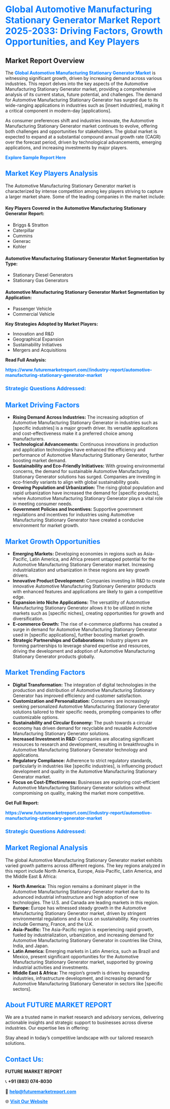 <h1 style="color: #007BFF;">Global Automotive Manufacturing Stationary Generator Market Report 2025-2033: Driving Factors, Growth Opportunities, and Key Players</h1>

<section id="overview">
<h2>Market Report Overview</h2>
<p>The <a href="https://www.futuremarketreport.com//industry-report/automotive-manufacturing-stationary-generator-market" style="color: #007BFF; text-decoration: none;"><strong>Global Automotive Manufacturing Stationary Generator Market</strong></a> is witnessing significant growth, driven by increasing demand across various industries. This report delves into the key aspects of the Automotive Manufacturing Stationary Generator market, providing a comprehensive analysis of its current status, future potential, and challenges. The demand for Automotive Manufacturing Stationary Generator has surged due to its wide-ranging applications in industries such as [insert industries], making it a critical component in modern-day [applications].</p>
<p>As consumer preferences shift and industries innovate, the Automotive Manufacturing Stationary Generator market continues to evolve, offering both challenges and opportunities for stakeholders. The global market is expected to expand at a substantial compound annual growth rate (CAGR) over the forecast period, driven by technological advancements, emerging applications, and increasing investments by major players.</p>
</section>

<section id="overview">
<p><a href="https://www.futuremarketreport.com//request-sample/reportId=48189" style="color: #007BFF; text-decoration: none;"><strong>Explore Sample Report Here</strong></a></p>
</section>

<section id="key-players">
<h2 style="color: #007BFF;">Market Key Players Analysis</h2>
<p>The Automotive Manufacturing Stationary Generator market is characterized by intense competition among key players striving to capture a larger market share. Some of the leading companies in the market include:</p>
<h4>Key Players Covered in the Automotive Manufacturing Stationary Generator Report:</h4>
<ul><li>Briggs &amp; Stratton</li><li>Caterpillar</li><li>Cummins</li><li>Generac</li><li>Kohler</li></ul>
<h4>Automotive Manufacturing Stationary Generator Market Segmentation by Type:</h4>
<ul><li>Stationary Diesel Generators</li><li>Stationary Gas Generators</li></ul>

<h4>Automotive Manufacturing Stationary Generator Market Segmentation by Application:</h4>
<ul><li>Passenger Vehicle</li><li>Commercial Vehicle</li></ul>
<p><strong>Key Strategies Adopted by Market Players:</strong></p>
<ul>
<li>Innovation and R&D</li>
<li>Geographical Expansion</li>
<li>Sustainability Initiatives</li>
<li>Mergers and Acquisitions</li>
</ul>
</section>

<section>
<p><strong>Read Full Analysis: </strong></p><a href="https://www.futuremarketreport.com//industry-report/automotive-manufacturing-stationary-generator-market" style="color: #007BFF; text-decoration: none;"><strong>https://www.futuremarketreport.com//industry-report/automotive-manufacturing-stationary-generator-market</strong></a>
<h3 style="color: #007BFF;">Strategic Questions Addressed:</h3>
</section>

<section id="driving-factors">
<h2 style="color: #007BFF;">Market Driving Factors</h2>
<ul>
<li><strong>Rising Demand Across Industries:</strong> The increasing adoption of Automotive Manufacturing Stationary Generator in industries such as [specific industries] is a major growth driver. Its versatile applications and cost-effectiveness make it a preferred choice among manufacturers.</li>
<li><strong>Technological Advancements:</strong> Continuous innovations in production and application technologies have enhanced the efficiency and performance of Automotive Manufacturing Stationary Generator, further boosting market demand.</li>
<li><strong>Sustainability and Eco-Friendly Initiatives:</strong> With growing environmental concerns, the demand for sustainable Automotive Manufacturing Stationary Generator solutions has surged. Companies are investing in eco-friendly variants to align with global sustainability goals.</li>
<li><strong>Growing Population and Urbanization:</strong> The rising global population and rapid urbanization have increased the demand for [specific products], where Automotive Manufacturing Stationary Generator plays a vital role in meeting consumer needs.</li>
<li><strong>Government Policies and Incentives:</strong> Supportive government regulations and incentives for industries using Automotive Manufacturing Stationary Generator have created a conducive environment for market growth.</li>
</ul>
</section>

<section id="growth-opportunities">
<h2 style="color: #007BFF;">Market Growth Opportunities</h2>
<ul>
<li><strong>Emerging Markets:</strong> Developing economies in regions such as Asia-Pacific, Latin America, and Africa present untapped potential for the Automotive Manufacturing Stationary Generator market. Increasing industrialization and urbanization in these regions are key growth drivers.</li>
<li><strong>Innovative Product Development:</strong> Companies investing in R&D to create innovative Automotive Manufacturing Stationary Generator products with enhanced features and applications are likely to gain a competitive edge.</li>
<li><strong>Expansion into Niche Applications:</strong> The versatility of Automotive Manufacturing Stationary Generator allows it to be utilized in niche markets such as [specific niches], creating opportunities for growth and diversification.</li>
<li><strong>E-commerce Growth:</strong> The rise of e-commerce platforms has created a surge in demand for Automotive Manufacturing Stationary Generator used in [specific applications], further boosting market growth.</li>
<li><strong>Strategic Partnerships and Collaborations:</strong> Industry players are forming partnerships to leverage shared expertise and resources, driving the development and adoption of Automotive Manufacturing Stationary Generator products globally.</li>
</ul>
</section>

<section id="trending-factors">
<h2 style="color: #007BFF;">Market Trending Factors</h2>
<ul>
<li><strong>Digital Transformation:</strong> The integration of digital technologies in the production and distribution of Automotive Manufacturing Stationary Generator has improved efficiency and customer satisfaction.</li>
<li><strong>Customization and Personalization:</strong> Consumers are increasingly seeking personalized Automotive Manufacturing Stationary Generator solutions tailored to their specific needs, prompting companies to offer customizable options.</li>
<li><strong>Sustainability and Circular Economy:</strong> The push towards a circular economy has driven demand for recyclable and reusable Automotive Manufacturing Stationary Generator solutions.</li>
<li><strong>Increased Investment in R&D:</strong> Companies are allocating significant resources to research and development, resulting in breakthroughs in Automotive Manufacturing Stationary Generator technology and applications.</li>
<li><strong>Regulatory Compliance:</strong> Adherence to strict regulatory standards, particularly in industries like [specific industries], is influencing product development and quality in the Automotive Manufacturing Stationary Generator market.</li>
<li><strong>Focus on Cost-Effectiveness:</strong> Businesses are exploring cost-efficient Automotive Manufacturing Stationary Generator solutions without compromising on quality, making the market more competitive.</li>
</ul>
</section>

<section>
<p><strong>Get Full Report: </strong></p><a href="https://www.futuremarketreport.com//industry-report/automotive-manufacturing-stationary-generator-market" style="color: #007BFF; text-decoration: none;"><strong>https://www.futuremarketreport.com//industry-report/automotive-manufacturing-stationary-generator-market</strong></a>
<h3 style="color: #007BFF;">Strategic Questions Addressed:</h3>
</section>


<section id="regional-analysis">
<h2 style="color: #007BFF;">Market Regional Analysis</h2>
<p>The global Automotive Manufacturing Stationary Generator market exhibits varied growth patterns across different regions. The key regions analyzed in this report include North America, Europe, Asia-Pacific, Latin America, and the Middle East & Africa:</p>
<ul>
<li><strong>North America:</strong> This region remains a dominant player in the Automotive Manufacturing Stationary Generator market due to its advanced industrial infrastructure and high adoption of new technologies. The U.S. and Canada are leading markets in this region.</li>
<li><strong>Europe:</strong> Europe has witnessed steady growth in the Automotive Manufacturing Stationary Generator market, driven by stringent environmental regulations and a focus on sustainability. Key countries include Germany, France, and the U.K.</li>
<li><strong>Asia-Pacific:</strong> The Asia-Pacific region is experiencing rapid growth, fueled by industrialization, urbanization, and increasing demand for Automotive Manufacturing Stationary Generator in countries like China, India, and Japan.</li>
<li><strong>Latin America:</strong> Emerging markets in Latin America, such as Brazil and Mexico, present significant opportunities for the Automotive Manufacturing Stationary Generator market, supported by growing industrial activities and investments.</li>
<li><strong>Middle East & Africa:</strong> The region’s growth is driven by expanding industries, infrastructure development, and increasing demand for Automotive Manufacturing Stationary Generator in sectors like [specific sectors].</li>
</ul>
</section>

<footer>
<h2 style="color: #007BFF;">About FUTURE MARKET REPORT</h2>
<p>We are a trusted name in market research and advisory services, delivering actionable insights and strategic support to businesses across diverse industries. Our expertise lies in offering:</p>

<p>Stay ahead in today’s competitive landscape with our tailored research solutions.</p>

<h2 style="color: #007BFF;">Contact Us:</h2>
<p><strong>FUTURE MARKET REPORT</strong></p>
<p>📞 <strong>+91 (883) 074-8030</strong></p>
<p>📧 <strong><a href="mailto:help@futuremarketreport.com" style="color: #007BFF;">help@futuremarketreport.com</a></strong></p>
<p>🌐 <strong><a href="https://www.futuremarketreport.com/" style="color: #007BFF;">Visit Our Website</a></strong></p>
</footer>